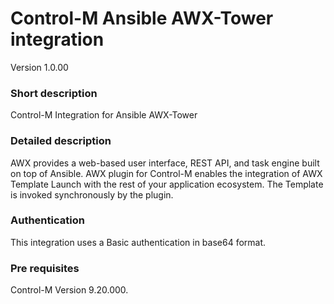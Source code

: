 # Control-M Ansible AWX-Tower integration
Version 1.0.00

### Short description
Control-M Integration for Ansible AWX-Tower

### Detailed description
AWX provides a web-based user interface, REST API, and task engine built on top of Ansible.
AWX plugin for Control-M enables the integration of AWX Template Launch with the rest of your application 
ecosystem.
The Template is invoked synchronously by the plugin.

### Authentication
This integration uses a Basic authentication in base64 format.

### Pre requisites
Control-M Version 9.20.000.
